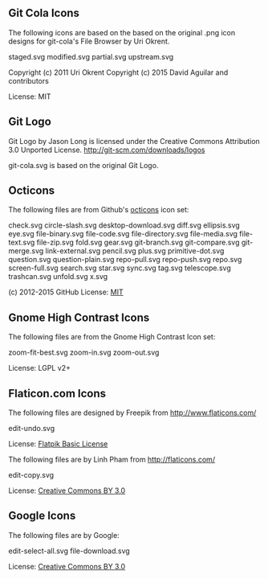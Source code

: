 Git Cola Icons
--------------
The following icons are based on the based on the original .png icon designs
for git-cola's File Browser by Uri Okrent.

staged.svg
modified.svg
partial.svg
upstream.svg

Copyright (c) 2011 Uri Okrent
Copyright (c) 2015 David Aguilar and contributors

License: MIT


Git Logo
--------
Git Logo by Jason Long is licensed under the
Creative Commons Attribution 3.0 Unported License.
http://git-scm.com/downloads/logos

git-cola.svg is based on the original Git Logo.


Octicons
--------
The following files are from Github's
[octicons](https://github.com/github/octicons) icon set:

check.svg
circle-slash.svg
desktop-download.svg
diff.svg
ellipsis.svg
eye.svg
file-binary.svg
file-code.svg
file-directory.svg
file-media.svg
file-text.svg
file-zip.svg
fold.svg
gear.svg
git-branch.svg
git-compare.svg
git-merge.svg
link-external.svg
pencil.svg
plus.svg
primitive-dot.svg
question.svg
question-plain.svg
repo-pull.svg
repo-push.svg
repo.svg
screen-full.svg
search.svg
star.svg
sync.svg
tag.svg
telescope.svg
trashcan.svg
unfold.svg
x.svg

(c) 2012-2015 GitHub
License: [MIT](http://choosealicense.com/licenses/mit/)


Gnome High Contrast Icons
-------------------------
The following files are from the Gnome High Contrast Icon set:

zoom-fit-best.svg
zoom-in.svg
zoom-out.svg

License: LGPL v2+


Flaticon.com Icons
------------------

The following files are designed by Freepik from http://www.flaticons.com/

edit-undo.svg

License: [Flatpik Basic License](http://cdn.flaticon.com/license/license.pdf)


The following files are by Linh Pham from http://flaticons.com/

edit-copy.svg

License: [Creative Commons BY 3.0](http://creativecommons.org/licenses/by/3.0/)


Google Icons
------------

The following files are by Google:

edit-select-all.svg
file-download.svg

License: [Creative Commons BY 3.0](http://creativecommons.org/licenses/by/3.0/)
